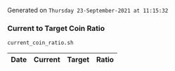 Generated on `Thursday 23-September-2021 at 11:15:32`

### Current to Target Coin Ratio
`current_coin_ratio.sh`

Date|Current|Target|Ratio
---|---|---|---
